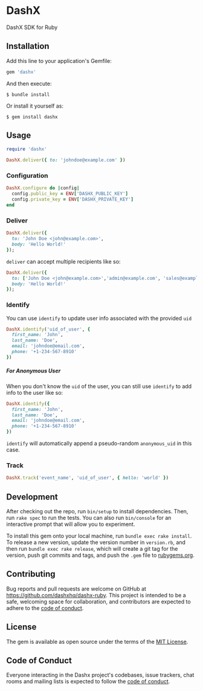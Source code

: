 # DashX

DashX SDK for Ruby

## Installation

Add this line to your application's Gemfile:

```ruby
gem 'dashx'
```

And then execute:

    $ bundle install

Or install it yourself as:

    $ gem install dashx

## Usage

```ruby
require 'dashx'

DashX.deliver({ to: 'johndoe@example.com' })
```

### Configuration

```ruby
DashX.configure do |config|
  config.public_key = ENV['DASHX_PUBLIC_KEY']
  config.private_key = ENV['DASHX_PRIVATE_KEY']
end
```

### Deliver

```ruby
DashX.deliver({
  to: 'John Doe <john@example.com>',
  body: 'Hello World!'
});
```

`deliver` can accept multiple recipients like so:

```ruby
DashX.deliver({
  to: ['John Doe <john@example.com>','admin@example.com', 'sales@example.com>'],
  body: 'Hello World!'
});
```

### Identify

You can use `identify` to update user info associated with the provided `uid`

```ruby
DashX.identify('uid_of_user', {
  first_name: 'John',
  last_name: 'Doe',
  email: 'johndoe@email.com',
  phone: '+1-234-567-8910'
})
```

##### For Anonymous User

When you don't know the `uid` of the user, you can still use `identify` to add info to the user like so:

```ruby
DashX.identify({
  first_name: 'John',
  last_name: 'Doe',
  email: 'johndoe@email.com',
  phone: '+1-234-567-8910'
})
```

`identify` will automatically append a pseudo-random `anonymous_uid` in this case.

### Track

```ruby
DashX.track('event_name', 'uid_of_user', { hello: 'world' })
```

## Development

After checking out the repo, run `bin/setup` to install dependencies. Then, run `rake spec` to run the tests. You can also run `bin/console` for an interactive prompt that will allow you to experiment.

To install this gem onto your local machine, run `bundle exec rake install`. To release a new version, update the version number in `version.rb`, and then run `bundle exec rake release`, which will create a git tag for the version, push git commits and tags, and push the `.gem` file to [rubygems.org](https://rubygems.org).

## Contributing

Bug reports and pull requests are welcome on GitHub at https://github.com/dashxhq/dashx-ruby. This project is intended to be a safe, welcoming space for collaboration, and contributors are expected to adhere to the [code of conduct](https://github.com/dashxhq/dashx-ruby/blob/master/CODE_OF_CONDUCT.md).

## License

The gem is available as open source under the terms of the [MIT License](https://opensource.org/licenses/MIT).

## Code of Conduct

Everyone interacting in the Dashx project's codebases, issue trackers, chat rooms and mailing lists is expected to follow the [code of conduct](https://github.com/[USERNAME]/dashx/blob/master/CODE_OF_CONDUCT.md).
